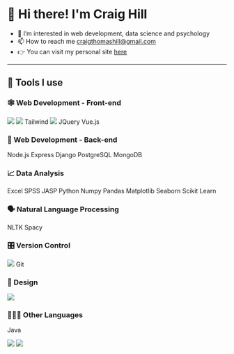 #  👋 Hi there! I'm Craig Hill

- 👀 I’m interested in web development, data science and psychology
- 📫 How to reach me craigthomashill@gmail.com
- 👉 You can visit my personal site [here](https://www.craig.dev)

***

## 🔧 Tools I use

### 🕸 Web Development - Front-end
<a href="#" target="_blank"><img src="https://img.shields.io/badge/HTML5-E34F26?style=flat-square&logo=HTML5&logoColor=white"/></a>
<a href="#" target="_blank"><img src="https://img.shields.io/badge/CSS3-1572B6?style=flat-square&logo=CSS3&logoColor=white"/></a>
Tailwind
<a href="#" target="_blank"><img src="https://img.shields.io/badge/JavaScript-F7DF1E?style=flat-square&logo=JavaScript&logoColor=white"/></a>
JQuery
Vue.js

### 🤖 Web Development - Back-end
Node.js
Express
Django
PostgreSQL
MongoDB

### 📈 Data Analysis
Excel
SPSS
JASP
Python
Numpy
Pandas
Matplotlib
Seaborn
Scikit Learn

### 🗣 Natural Language Processing
NLTK
Spacy

### 🎛 Version Control
<a href="#" target="_blank"><img src="https://img.shields.io/badge/GitHub-181717?style=flat-square&logo=GitHub&logoColor=white"/></a>
Git

### 🎨 Design
<a href="#" target="_blank"><img src="https://img.shields.io/badge/Figma-F24E1E?style=flat-square&logo=Figma&logoColor=white"/></a>

### 👨🏻‍💻 Other Languages
Java




<a href="#" target="_blank"><img src="https://img.shields.io/badge/styled components-DB7093?style=flat-square&logo=styled-components&logoColor=white"/></a>
<a href="#" target="_blank"><img src="https://img.shields.io/badge/Sass-CC6699?style=flat-square&logo=Sass&logoColor=white"/></a>
